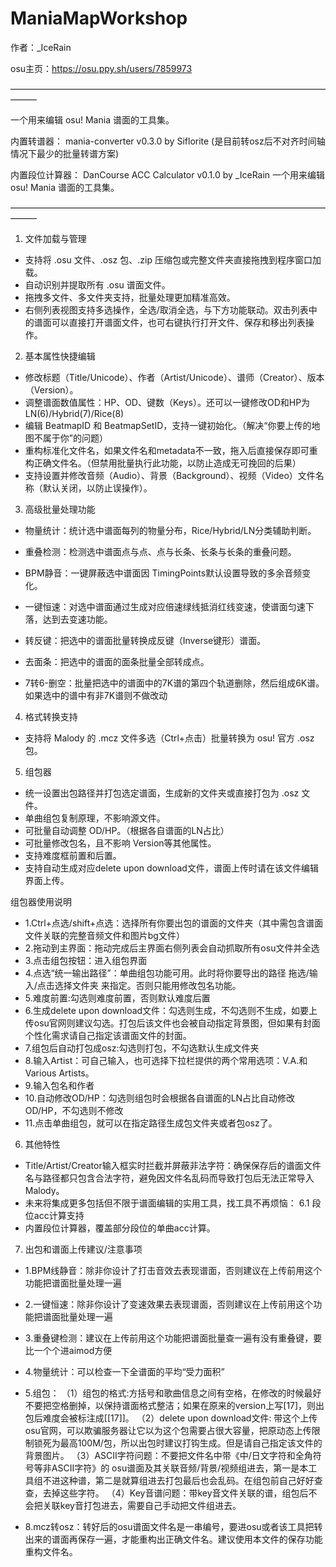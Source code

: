 # ManiaMapWorkshop
作者：_IceRain

osu主页：https://osu.ppy.sh/users/7859973

———————————————————————————————————————

一个用来编辑 osu! Mania 谱面的工具集。

内置转谱器： mania-converter v0.3.0 by Siflorite
(是目前转osz后不对齐时间轴情况下最少的批量转谱方案)

内置段位计算器： DanCourse ACC Calculator v0.1.0 by _IceRain
一个用来编辑 osu! Mania 谱面的工具集。

———————————————————————————————————————

1. 文件加载与管理
- 支持将 .osu 文件、.osz 包、.zip 压缩包或完整文件夹直接拖拽到程序窗口加载。
- 自动识别并提取所有 .osu 谱面文件。
- 拖拽多文件、多文件夹支持，批量处理更加精准高效。
- 右侧列表视图支持多选操作，全选/取消全选，与下方功能联动。双击列表中的谱面可以直接打开谱面文件，也可右键执行打开文件、保存和移出列表操作。



2. 基本属性快捷编辑
- 修改标题（Title/Unicode）、作者（Artist/Unicode）、谱师（Creator）、版本（Version）。
- 调整谱面数值属性：HP、OD、键数（Keys）。还可以一键修改OD和HP为LN(6)/Hybrid(7)/Rice(8)
- 编辑 BeatmapID 和 BeatmapSetID，支持一键初始化。（解决“你要上传的地图不属于你”的问题）
- 重构标准化文件名，如果文件名和metadata不一致，拖入后直接保存即可重构正确文件名。（但禁用批量执行此功能，以防止造成无可挽回的后果）
- 支持设置并修改音频（Audio）、背景（Background）、视频（Video）文件名称（默认关闭，以防止误操作）。



3. 高级批量处理功能
- 物量统计：统计选中谱面每列的物量分布，Rice/Hybrid/LN分类辅助判断。

- 重叠检测：检测选中谱面点与点、点与长条、长条与长条的重叠问题。

- BPM静音：一键屏蔽选中谱面因 TimingPoints默认设置导致的多余音频变化。

- 一键恒速：对选中谱面通过生成对应倍速绿线抵消红线变速，使谱面匀速下落，达到去变速功能。

- 转反键：把选中的谱面批量转换成反键（Inverse键形）谱面。

- 去面条：把选中的谱面的面条批量全部转成点。

- 7转6-删空：批量把选中的谱面中的7K谱的第四个轨道删除，然后组成6K谱。如果选中的谱中有非7K谱则不做改动



4. 格式转换支持
- 支持将 Malody 的 .mcz 文件多选（Ctrl+点击）批量转换为 osu! 官方 .osz 包。



5. 组包器
- 统一设置出包路径并打包选定谱面，生成新的文件夹或直接打包为 .osz 文件。
- 单曲组包复制原理，不影响源文件。
- 可批量自动调整 OD/HP。（根据各自谱面的LN占比）
- 可批量修改包名，且不影响 Version等其他属性。
- 支持难度框前置和后置。
- 支持自动生成对应delete upon download文件，谱面上传时请在该文件编辑界面上传。

组包器使用说明
- 1.Ctrl+点选/shift+点选：选择所有你要出包的谱面的文件夹（其中需包含谱面文件关联的完整音频文件和图片bg文件）
- 2.拖动到主界面：拖动完成后主界面右侧列表会自动抓取所有osu文件并全选
- 3.点击组包按钮：进入组包界面
- 4.点选“统一输出路径”：单曲组包功能可用。此时将你要导出的路径 拖选/输入/点击选择文件夹 来指定。否则只能用修改包名功能。
- 5.难度前置:勾选则难度前置，否则默认难度后置
- 6.生成delete upon download文件：勾选则生成，不勾选则不生成，如要上传osu官网则建议勾选。打包后该文件也会被自动指定背景图，但如果有封面个性化需求请自己指定该谱面文件的封面。
- 7.组包后自动打包成osz:勾选则打包，不勾选默认生成文件夹
- 8.输入Artist：可自己输入，也可选择下拉栏提供的两个常用选项：V.A.和Various Artists。
- 9.输入包名和作者
- 10.自动修改OD/HP：勾选则组包时会根据各自谱面的LN占比自动修改OD/HP，不勾选则不修改
- 11.点击单曲组包，就可以在指定路径生成包文件夹或者包osz了。


6. 其他特性
- Title/Artist/Creator输入框实时拦截并屏蔽非法字符：确保保存后的谱面文件名与路径都只包含合法字符，避免因文件名乱码而导致打包后无法正常导入 Malody。
- 未来将集成更多包括但不限于谱面编辑的实用工具，找工具不再烦恼：
6.1 段位acc计算支持
- 内置段位计算器，覆盖部分段位的单曲acc计算。


7. 出包和谱面上传建议/注意事项
- 1.BPM线静音：除非你设计了打击音效去表现谱面，否则建议在上传前用这个功能把谱面批量处理一遍

- 2.一键恒速：除非你设计了变速效果去表现谱面，否则建议在上传前用这个功能把谱面批量处理一遍

- 3.重叠键检测：建议在上传前用这个功能把谱面批量查一遍有没有重叠键，要比一个个进aimod方便

- 4.物量统计：可以检查一下全谱面的平均“受力面积”

- 5.组包：
（1）组包的格式:方括号和歌曲信息之间有空格，在修改的时候最好不要把空格删掉，以保持谱面格式整洁；如果在原来的version上写[17]，则出包后难度会被标注成[[17]]。
（2）delete upon download文件: 带这个上传osu官网，可以欺骗服务器让它以为这个包需要占很大容量，把原动态上传限制锁死为最高100M/包，所以出包时建议打钩生成。但是请自己指定该文件的背景图片。
（3）ASCII字符问题：不要把文件名中带《中/日文字符和全角符号等非ASCII字符》的 osu谱面及其关联音频/背景/视频组进去，第一是本工具组不进这种谱，第二是就算组进去打包最后也会乱码。在组包前自己好好查查，去掉这些字符。
（4）Key音谱问题：带key音文件关联的谱，组包后不会把关联key音打包进去，需要自己手动把文件组进去。

- 8.mcz转osz：转好后的osu谱面文件名是一串编号，要进osu或者该工具把转出来的谱面再保存一遍，才能重构出正确文件名。建议使用本文件的保存功能重构文件名。

